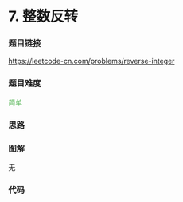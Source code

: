 # 7. 整数反转

### 题目链接

https://leetcode-cn.com/problems/reverse-integer

### 题目难度

<font color=#5CB85C>简单</font>

### 思路



### 图解

无

### 代码

```python
```
